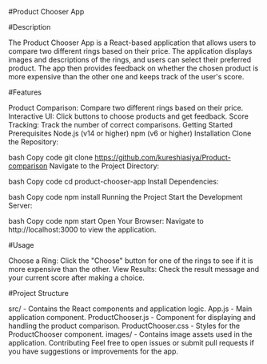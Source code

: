 #Product Chooser App

#Description

The Product Chooser App is a React-based application that allows users to compare two different rings based on their price. The application displays images and descriptions of the rings, and users can select their preferred product. The app then provides feedback on whether the chosen product is more expensive than the other one and keeps track of the user's score.

#Features

Product Comparison: Compare two different rings based on their price.
Interactive UI: Click buttons to choose products and get feedback.
Score Tracking: Track the number of correct comparisons.
Getting Started
Prerequisites
Node.js (v14 or higher)
npm (v6 or higher)
Installation
Clone the Repository:

bash
Copy code
git clone https://github.com/kureshiasiya/Product-comparison
Navigate to the Project Directory:

bash
Copy code
cd product-chooser-app
Install Dependencies:

bash
Copy code
npm install
Running the Project
Start the Development Server:

bash
Copy code
npm start
Open Your Browser: Navigate to http://localhost:3000 to view the application.

#Usage

Choose a Ring: Click the "Choose" button for one of the rings to see if it is more expensive than the other.
View Results: Check the result message and your current score after making a choice.

#Project Structure

src/ - Contains the React components and application logic.
App.js - Main application component.
ProductChooser.js - Component for displaying and handling the product comparison.
ProductChooser.css - Styles for the ProductChooser component.
images/ - Contains image assets used in the application.
Contributing
Feel free to open issues or submit pull requests if you have suggestions or improvements for the app.
